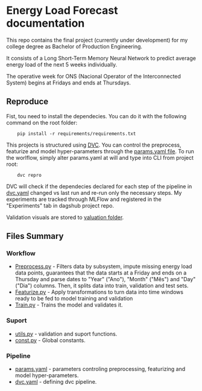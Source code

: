# Energy Load Forecast documentation


This repo contains the final project (currently under development) for my college degree as Bachelor of Production Engineering.

It consists of a Long Short-Term Memory Neural Network to predict average energy load of the next 5 weeks individually. 

The operative week for ONS (Nacional Operator of the Interconnected System) begins at Fridays and ends at Thursdays.  

## Reproduce

Fist, tou need to install the dependecies. You can do it with the following command on the root folder:
        
        pip install -r requirements/requirements.txt


This projects is structured using [DVC](https://dvc.org/doc). You can control the preprocess, featurize and model hyper-parameters through the [params.yaml file](https://dagshub.com/marcos-mansur/load-forecast/src/main/params.yaml). To run the worlflow, simply alter params.yaml at will and type into CLI from project root:

        dvc repro

DVC will check if the dependecies declared for each step of the pipeline in [dvc.yaml](https://dagshub.com/marcos-mansur/load-forecast/src/main/dvc.yaml) changed vs last run and re-run only the necessary steps. My experiments are tracked through MLFlow and registered in the "Experiments" tab in dagshub project repo. 

Validation visuals are stored to [valuation folder](https://dagshub.com/marcos-mansur/load-forecast/src/main/valuation).


## Files Summary

### Workflow

- [Preprocess.py](https://dagshub.com/marcos-mansur/load-forecast/src/main/src/preprocess.py) - Filters data by subsystem, impute missing energy load data points, guarantees that the data starts at a Friday and ends on a Thursday and parse dates to "Year" ("Ano"), "Month" ("Mês") and "Day" ("Dia") columns. Then, it splits data into train, validation and test sets.
- [Featurize.py](https://dagshub.com/marcos-mansur/load-forecast/src/main/src/featurize.py) - Apply transformations to turn data into time windows ready to be fed to model training and validation
- [Train.py](https://dagshub.com/marcos-mansur/load-forecast/src/main/src/train.py) - Trains the model and validates it.

### Suport
- [utils.py](https://dagshub.com/marcos-mansur/load-forecast/src/main/src/utils.py) - validation and suport functions.
- [const.py](https://dagshub.com/marcos-mansur/load-forecast/src/main/src/const.py) - Global constants.

### Pipeline

- [params.yaml](https://dagshub.com/marcos-mansur/load-forecast/src/main/params.yaml) - parameters controling preprocessing, featurizing and model hyper-parameters. 
- [dvc.yaml](https://dagshub.com/marcos-mansur/load-forecast/src/main/dvc.yamll) - defining dvc pipeline.
 

